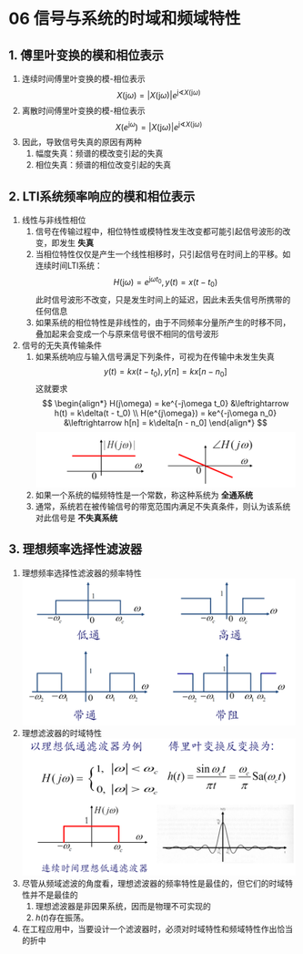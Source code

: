 # 06 信号与系统的时域和频域特性
## 1. 傅里叶变换的模和相位表示
1. 连续时间傅里叶变换的模-相位表示
   $$
   X(\mathrm{j} \omega) = |X(\mathrm{j} \omega)| e^{\mathrm{j} \sphericalangle X(\mathrm{j} \omega)}
   $$
2. 离散时间傅里叶变换的模-相位表示
   $$
   X(e^{\mathrm{j} \omega}) = |X(\mathrm{j} \omega)| e^{\mathrm{j} \sphericalangle X(\mathrm{j} \omega)}
   $$
3. 因此，导致信号失真的原因有两种
   1. 幅度失真：频谱的模改变引起的失真
   2. 相位失真：频谱的相位改变引起的失真
## 2. LTI系统频率响应的模和相位表示
1. 线性与非线性相位
   1. 信号在传输过程中，相位特性或模特性发生改变都可能引起信号波形的改变，即发生 **失真**
   2. 当相位特性仅仅是产生一个线性相移时，只引起信号在时间上的平移。如连续时间LTI系统：
      $$
      H(\mathrm{j} \omega) = e^{\mathrm{j}\omega t_0}, y(t) = x(t - t_0)
      $$
      此时信号波形不改变，只是发生时间上的延迟，因此未丢失信号所携带的任何信息
   3. 如果系统的相位特性是非线性的，由于不同频率分量所产生的时移不同，叠加起来会变成一个与原来信号很不相同的信号波形
2. 信号的无失真传输条件
   1. 如果系统响应与输入信号满足下列条件，可视为在传输中未发生失真
      $$
      y(t) = kx(t - t_0), y[n] = kx[n - n_0]
      $$
      这就要求
      $$
      \begin{align*}
        H(j\omega) = ke^{-j\omega t_0} &\leftrightarrow h(t) = k\delta(t - t_0) \\
        H(e^{j\omega}) = ke^{-j\omega n_0} &\leftrightarrow h[n] = k\delta[n - n_0]
      \end{align*}
      $$
      ![](gallery/2023-06-12-18-10-11.png)
   2. 如果一个系统的幅频特性是一个常数，称这种系统为 **全通系统**
   3. 通常，系统若在被传输信号的带宽范围内满足不失真条件，则认为该系统对此信号是 **不失真系统**
## 3. 理想频率选择性滤波器
1. 理想频率选择性滤波器的频率特性 ![](gallery/2023-06-12-18-11-17.png)
2. 理想滤波器的时域特性 ![](gallery/2023-06-12-18-11-35.png)
3. 尽管从频域滤波的角度看，理想滤波器的频率特性是最佳的，但它们的时域特性并不是最佳的
   1. 理想滤波器是非因果系统，因而是物理不可实现的
   2. $h(t)$存在振荡。
4. 在工程应用中，当要设计一个滤波器时，必须对时域特性和频域特性作出恰当的折中